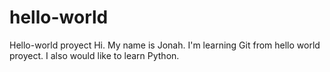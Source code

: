# hello-world
Hello-world proyect
Hi. My name is Jonah. I'm learning Git from hello world proyect. I also would like to learn Python.
